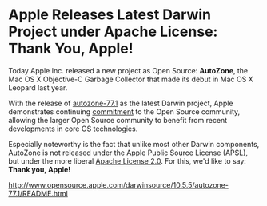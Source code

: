 Apple Releases Latest Darwin Project under Apache License: Thank You, Apple!
============================================================================
Today Apple Inc. released a new project as Open Source: **AutoZone**, the Mac OS X Objective-C Garbage Collector that made its debut in Mac OS X Leopard last year.

With the release of [autozone-77.1](http://www.opensource.apple.com/darwinsource/10.5.5/autozone-77.1/) as the latest Darwin project, Apple demonstrates continuing [commitment](http://www.apple.com/opensource/) to the Open Source community, allowing the larger Open Source community to benefit from recent developments in core OS technologies.

Especially noteworthy is the fact that unlike most other Darwin components, AutoZone is not released under the Apple Public Source License (APSL), but under the more liberal [Apache License 2.0](http://www.opensource.apple.com/darwinsource/10.5.5/autozone-77.1/LICENSE). For this, we'd like to say: <span style="font-weight:bold">Thank you, Apple!</span>

<http://www.opensource.apple.com/darwinsource/10.5.5/autozone-77.1/README.html> 
